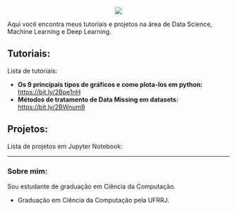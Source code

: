 <p align="center">
  <img src="https://raw.githubusercontent.com/carlosfab/template_portfolio/master/banner.png" >
</p>

Aqui você encontra meus tutoriais e projetos na área de Data Science, Machine Learning e Deep Learning.

## Tutoriais:
Lista de tutoriais:

* **Os 9 principais tipos de gráficos e como plota-los em python:** https://bit.ly/2Bpe1nH
* **Métodos de tratamento de Data Missing em datasets:** https://bit.ly/2BWnum9


## Projetos:
Lista de projetos em Jupyter Notebook:


---

### Sobre mim:

Sou estudante de graduação em Ciência da Computação.

* Graduação em Ciência da Computação pela UFRRJ.
